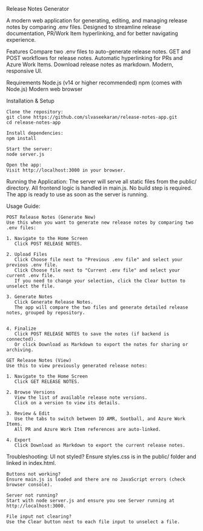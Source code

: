Release Notes Generator

A modern web application for generating, editing, and managing release notes by comparing .env files. Designed to streamline release documentation, PR/Work Item hyperlinking, and for better navigating experience.

Features
    Compare two .env files to auto-generate release notes.
    GET and POST workflows for release notes.
    Automatic hyperlinking for PRs and Azure Work Items.
    Download release notes as markdown.
    Modern, responsive UI.

Requirements
    Node.js (v14 or higher recommended)
    npm (comes with Node.js)
    Modern web browser

Installation & Setup

    Clone the repository:
    git clone https://github.com/slvaseekaran/release-notes-app.git
    cd release-notes-app

    Install dependencies:
    npm install

    Start the server:
    node server.js

    Open the app:
    Visit http://localhost:3000 in your browser.

Running the Application:
    The server will serve all static files from the public/ directory.
    All frontend logic is handled in main.js. No build step is required.
    The app is ready to use as soon as the server is running.


Usage Guide:

    POST Release Notes (Generate New)
    Use this when you want to generate new release notes by comparing two .env files:

    1. Navigate to the Home Screen
       Click POST RELEASE NOTES.

    2. Upload Files
       Click Choose file next to "Previous .env file" and select your previous .env file.
       Click Choose file next to "Current .env file" and select your current .env file.
       If you need to change your selection, click the Clear button to unselect the file.

    3. Generate Notes
       Click Generate Release Notes.
       The app will compare the two files and generate detailed release notes, grouped by repository.


    4. Finalize
       Click POST RELEASE NOTES to save the notes (if backend is connected).
       Or click Download as Markdown to export the notes for sharing or archiving.

    GET Release Notes (View)
    Use this to view previously generated release notes:

    1. Navigate to the Home Screen
       Click GET RELEASE NOTES.

    2. Browse Versions
       View the list of available release note versions.
       Click on a version to view its details.

    3. Review & Edit
       Use the tabs to switch between IO AMR, Sootball, and Azure Work Items.
       All PR and Azure Work Item references are auto-linked.

    4. Export
       Click Download as Markdown to export the current release notes.

Troubleshooting:
    UI not styled?
    Ensure styles.css is in the public/ folder and linked in index.html.

    Buttons not working?
    Ensure main.js is loaded and there are no JavaScript errors (check browser console).

    Server not running?
    Start with node server.js and ensure you see Server running at http://localhost:3000.

    File input not clearing?
    Use the Clear button next to each file input to unselect a file.